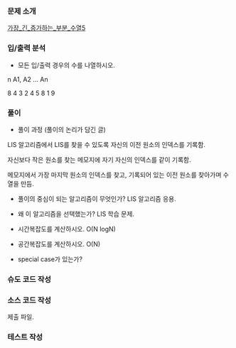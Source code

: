 ### 문제 소개
[가장_긴_증가하는_부분_수열5](https://www.acmicpc.net/problem/14003)

### 입/출력 분석
- 모든 입/출력 경우의 수를 나열하시오.

n
A1, A2 ... An

8
4 3 2 4 5 8 1 9

### 풀이
- 풀이 과정 (풀이의 논리가 담긴 글)

LIS 알고리즘에서 LIS를 찾을 수 있도록 자신의 이전 원소의 인덱스를 기록함.

자신보다 작은 원소를 찾는 메모지에 자기 자신의 인덱스를 같이 기록함.

메모지에서 가장 마지막 원소의 인덱스를 찾고, 기록되어 있는 이전 원소를 찾아가며 수열을 만듬.

- 풀이의 중심이 되는 알고리즘이 무엇인가?
LIS 알고리즘 응용.

- 왜 이 알고리즘을 선택했는가?
LIS 학습 문제.

- 시간복잡도를 계산하시오.
O(N logN)

- 공간복잡도를 계산하시오.
O(N)

- special case가 있는가?

### 슈도 코드 작성

### 소스 코드 작성
제출 파일.

### 테스트 작성

